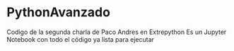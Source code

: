# PythonAvanzado
Codigo de la segunda charla de Paco Andres en Extrepython
Es un Jupyter Notebook con todo el código ya lista para ejecutar
